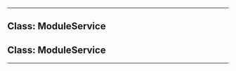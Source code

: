 <!---->
<!--# Global-->
<!---->





* * *

## Class: ModuleService



## Class: ModuleService




* * *











